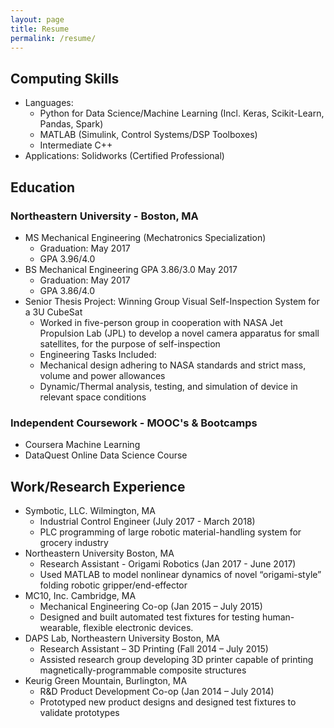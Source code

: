 ```yaml
---
layout: page
title: Resume
permalink: /resume/
---
```


## Computing Skills
 * Languages:
    * Python for Data Science/Machine Learning (Incl. Keras, Scikit-Learn, Pandas, Spark)
    * MATLAB (Simulink, Control Systems/DSP Toolboxes)
    * Intermediate C++
 * Applications: Solidworks (Certified Professional)
## Education 
### Northeastern University - Boston, MA
 * MS  Mechanical Engineering (Mechatronics Specialization)
    * Graduation: May 2017
    * GPA 3.96/4.0
 * BS  Mechanical Engineering GPA 3.86/3.0 May 2017
    * Graduation: May 2017
    * GPA 3.86/4.0
 * Senior Thesis Project: Winning Group
   Visual Self-Inspection System for a 3U CubeSat	
    * Worked in five-person group in cooperation with NASA Jet Propulsion Lab (JPL) to develop a novel camera apparatus for small satellites, for the purpose of self-inspection
    * Engineering Tasks Included:	
    * Mechanical design adhering to NASA standards and strict mass, volume and power allowances
    * Dynamic/Thermal analysis, testing, and simulation of device in relevant space conditions

 
 ### Independent Coursework - MOOC's & Bootcamps
  * Coursera Machine Learning
  * DataQuest Online Data Science Course
## Work/Research Experience
 * Symbotic, LLC. Wilmington, MA
    * Industrial Control Engineer (July 2017 - March 2018)
    * PLC programming of large robotic material-handling system for grocery industry			 
 * Northeastern University Boston, MA
   * Research Assistant - Origami Robotics (Jan 2017 - June 2017)
   * Used MATLAB to model nonlinear dynamics of novel “origami-style” folding robotic gripper/end-effector
 * MC10, Inc. Cambridge, MA							   	                     
    * Mechanical Engineering Co-op (Jan 2015 – July 2015)
    * Designed and built automated test fixtures for testing human-wearable, flexible electronic devices.
 * DAPS Lab, Northeastern University Boston, MA     						                                   
    * Research Assistant – 3D Printing (Fall 2014 – July 2015)
    * Assisted research group developing 3D printer capable of printing magnetically-programmable composite structures
 * Keurig Green Mountain, Burlington, MA					                                   
    * R&D Product Development Co-op (Jan 2014 – July 2014)
    * Prototyped new product designs and designed test fixtures to validate prototypes

